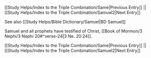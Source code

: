 [[Study Helps/Index to the Triple Combination/Same|Previous Entry]]  ||  [[Study Helps/Index to the Triple Combination/Samuel2|Next Entry]]

 See also [[Study Helps/Bible Dictionary/Samuel|BD Samuel]]

 Samuel and all prophets have testified of Christ, [[Book of Mormon/3 Nephi/3 Nephi 20#^verse-24|3 Ne. 20:24]].

[[Study Helps/Index to the Triple Combination/Same|Previous Entry]]  ||  [[Study Helps/Index to the Triple Combination/Samuel2|Next Entry]]